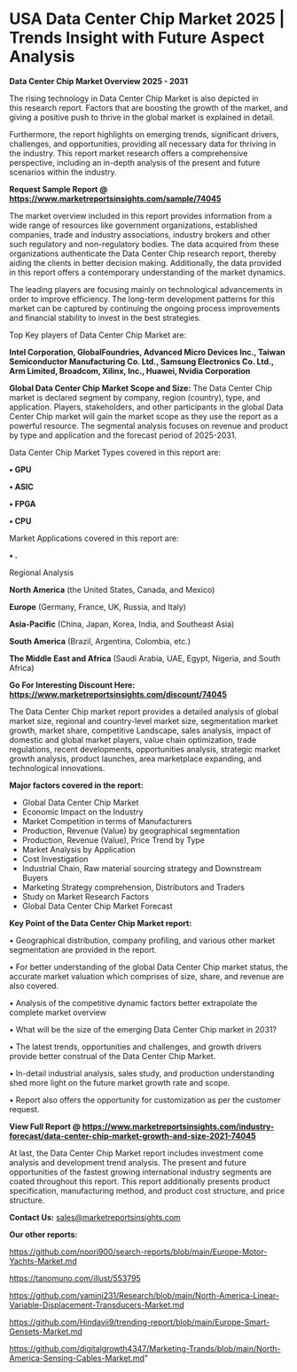 # USA  Data Center Chip Market 2025 | Trends Insight with Future Aspect Analysis

<Strong> Data Center Chip Market Overview 2025 - 2031</strong>

The rising technology in Data Center Chip Market is also depicted in this research report. Factors that are boosting the growth of the market, and giving a positive push to thrive in the global market is explained in detail.

Furthermore, the report highlights on emerging trends, significant drivers, challenges, and opportunities, providing all necessary data for thriving in the industry. This report market research offers a comprehensive perspective, including an in-depth analysis of the present and future scenarios within the industry.

<strong>Request Sample Report @ <a href=https://www.marketreportsinsights.com/sample/74045>https://www.marketreportsinsights.com/sample/74045</a></strong>

The market overview included in this report provides information from a wide range of resources like government organizations, established companies, trade and industry associations, industry brokers and other such regulatory and non-regulatory bodies. The data acquired from these organizations authenticate the Data Center Chip research report, thereby aiding the clients in better decision making. Additionally, the data provided in this report offers a contemporary understanding of the market dynamics.

The leading players are focusing mainly on technological advancements in order to improve efficiency. The long-term development patterns for this market can be captured by continuing the ongoing process improvements and financial stability to invest in the best strategies.

Top Key players of Data Center Chip Market are:

<strong>Intel Corporation, GlobalFoundries, Advanced Micro Devices Inc., Taiwan Semiconductor Manufacturing Co. Ltd., Samsung Electronics Co. Ltd., Arm Limited, Broadcom, Xilinx, Inc., Huawei, Nvidia Corporation</strong>

<strong><b>Global Data Center Chip Market Scope and Size:</b></strong>
The Data Center Chip market is declared segment by company, region (country), type, and application. Players, stakeholders, and other participants in the global Data Center Chip market will gain the market scope as they use the report as a powerful resource. The segmental analysis focuses on revenue and product by type and application and the forecast period of 2025-2031.

Data Center Chip Market Types covered in this report are:

<strong>• GPU

• ASIC

• FPGA

• CPU</strong>

Market Applications covered in this report are:

<strong>• .</strong> 

Regional Analysis

<strong>North America</strong> (the United States, Canada, and Mexico)

<strong>Europe</strong> (Germany, France, UK, Russia, and Italy)

<strong>Asia-Pacific</strong> (China, Japan, Korea, India, and Southeast Asia)

<strong>South America</strong> (Brazil, Argentina, Colombia, etc.)

<strong>The Middle East and Africa</strong> (Saudi Arabia, UAE, Egypt, Nigeria, and South Africa)

<strong>Go For Interesting Discount Here: <a href=https://www.marketreportsinsights.com/discount/74045>https://www.marketreportsinsights.com/discount/74045</a></strong>

The Data Center Chip market report provides a detailed analysis of global market size, regional and country-level market size, segmentation market growth, market share, competitive Landscape, sales analysis, impact of domestic and global market players, value chain optimization, trade regulations, recent developments, opportunities analysis, strategic market growth analysis, product launches, area marketplace expanding, and technological innovations.

<strong><b>Major factors covered in the report:</b></strong>
<ul>
  <li>Global Data Center Chip Market </li>
  <li>Economic Impact on the Industry</li>
  <li>Market Competition in terms of Manufacturers</li>
  <li>Production, Revenue (Value) by geographical segmentation</li>
  <li>Production, Revenue (Value), Price Trend by Type</li>
  <li>Market Analysis by Application</li>
  <li>Cost Investigation</li>
  <li>Industrial Chain, Raw material sourcing strategy and Downstream Buyers</li>
  <li>Marketing Strategy comprehension, Distributors and Traders</li>
  <li>Study on Market Research Factors</li>
  <li>Global Data Center Chip Market Forecast</li>
</ul>

<strong><b>Key Point of the Data Center Chip Market report:</b></strong>

• Geographical distribution, company profiling, and various other market segmentation are provided in the report.

• For better understanding of the global Data Center Chip market status, the accurate market valuation which comprises of size, share, and revenue are also covered.

• Analysis of the competitive dynamic factors better extrapolate the complete market overview

• What will be the size of the emerging Data Center Chip market in 2031?

• The latest trends, opportunities and challenges, and growth drivers provide better construal of the Data Center Chip Market.

• In-detail industrial analysis, sales study, and production understanding shed more light on the future market growth rate and scope.

• Report also offers the opportunity for customization as per the customer request.

<strong><b>View Full Report @ <a href=https://www.marketreportsinsights.com/industry-forecast/data-center-chip-market-growth-and-size-2021-74045>https://www.marketreportsinsights.com/industry-forecast/data-center-chip-market-growth-and-size-2021-74045</a></b></strong>


At last, the Data Center Chip Market report includes investment come analysis and development trend analysis. The present and future opportunities of the fastest growing international industry segments are coated throughout this report. This report additionally presents product specification, manufacturing method, and product cost structure, and price structure.

<strong>Contact Us:</strong>
sales@marketreportsinsights.com

<strong>Our other reports:</strong>

<a href=https://github.com/noori900/search-reports/blob/main/Europe-Motor-Yachts-Market.md>https://github.com/noori900/search-reports/blob/main/Europe-Motor-Yachts-Market.md</a>

<a href=https://tanomuno.com/illust/553795>https://tanomuno.com/illust/553795</a>

<a href=https://github.com/yamini231/Research/blob/main/North-America-Linear-Variable-Displacement-Transducers-Market.md>https://github.com/yamini231/Research/blob/main/North-America-Linear-Variable-Displacement-Transducers-Market.md</a>

<a href=https://github.com/Hindavii9/trending-report/blob/main/Europe-Smart-Gensets-Market.md>https://github.com/Hindavii9/trending-report/blob/main/Europe-Smart-Gensets-Market.md</a>

<a href=https://github.com/digitalgrowth4347/Marketing-Trands/blob/main/North-America-Sensing-Cables-Market.md>https://github.com/digitalgrowth4347/Marketing-Trands/blob/main/North-America-Sensing-Cables-Market.md</a>"
